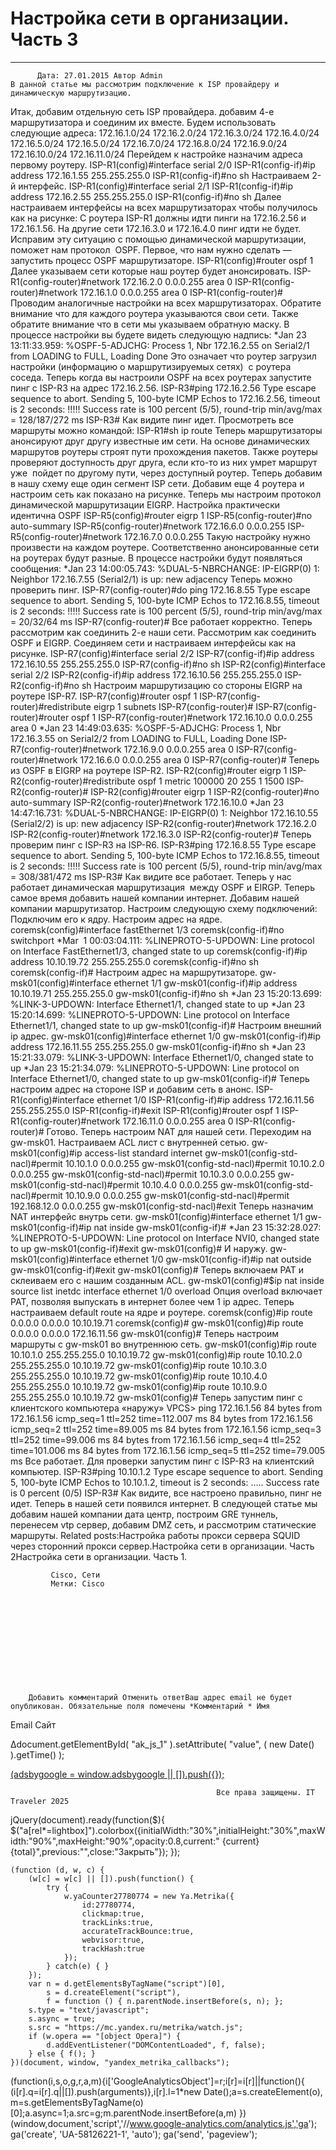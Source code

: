 #                 	Настройка сети в организации. Часть 3                	  
***            ***

			
            
		
    
	
    	  Дата: 27.01.2015 Автор Admin  
	В данной статье мы рассмотрим подключение к ISP провайдеру и динамическую маршрутизацию.
Итак, добавим отдельную сеть ISP провайдера.
добавим 4-е маршрутизатора и соединим их вместе.
Будем использовать следующие адреса:
172.16.1.0/24
172.16.2.0/24
172.16.3.0/24
172.16.4.0/24
172.16.5.0/24
172.16.5.0/24
172.16.7.0/24
172.16.8.0/24
172.16.9.0/24
172.16.10.0/24
172.16.11.0/24
Перейдем к настройке назначим адреса первому роутеру.
ISP-R1(config)#interface serial 2/0
ISP-R1(config-if)#ip address 172.16.1.55 255.255.255.0
ISP-R1(config-if)#no sh
Настраиваем 2-й интерфейс.
ISP-R1(config)#interface serial 2/1
ISP-R1(config-if)#ip address 172.16.2.55 255.255.255.0
ISP-R1(config-if)#no sh
Далее настраиваем интерфейсы на всех маршрутизаторах чтобы получилось как на рисунке:
С роутера ISP-R1 должны идти пинги на 172.16.2.56 и 172.16.1.56.
На другие сети 172.16.3.0 и 172.16.4.0 пинг идти не будет.
Исправим эту ситуацию с помощью динамической маршрутизации, поможет нам протокол  OSPF.
Первое, что нам нужно сделать — запустить процесс OSPF маршрутизаторе.
ISP-R1(config)#router ospf 1
Далее указываем сети которые наш роутер будет анонсировать.
ISP-R1(config-router)#network 172.16.2.0 0.0.0.255 area 0
ISP-R1(config-router)#network 172.16.1.0 0.0.0.255 area 0
ISP-R1(config-router)#
&nbsp;
Проводим аналогичные настройки на всех маршрутизаторах.
Обратите внимание что для каждого роутера указываются свои сети. Также обратите внимание что в сети мы указываем обратную маску.
В процессе настройки вы будете видеть следующую надпись:
*Jan 23 13:11:33.959: %OSPF-5-ADJCHG: Process 1, Nbr 172.16.2.55 on Serial2/1 from LOADING to FULL, Loading Done
Это означает что роутер загрузил настройки (информацию о маршрутизируемых сетях)  с роутера соседа.
Теперь когда вы настроили OSPF на всех роутерах запустите пинг с ISP-R3 на адрес 172.16.2.56.
ISP-R3#ping 172.16.2.56
Type escape sequence to abort.
Sending 5, 100-byte ICMP Echos to 172.16.2.56, timeout is 2 seconds:
!!!!!
Success rate is 100 percent (5/5), round-trip min/avg/max = 128/187/272 ms
ISP-R3#
Как видите пинг идет.
Просмотреть все маршруты можно командой:
ISP-R1#sh ip route
Теперь маршрутизаторы анонсируют друг другу известные им сети.
На основе динамических маршрутов роутеры строят пути прохождения пакетов.
Также роутеры проверяют доступность друг друга, если кто-то из них умрет маршрут уже  пойдет по другому пути, через доступный роутер.
Теперь добавим в нашу схему еще один сегмент ISP сети.
Добавим еще 4 роутера и настроим сеть как показано на рисунке.
Теперь мы настроим протокол динамической маршрутизации EIGRP.
Настройка практически идентична OSPF
ISP-R5(config)#router eigrp 1
ISP-R5(config-router)#no auto-summary
ISP-R5(config-router)#network 172.16.6.0 0.0.0.255
ISP-R5(config-router)#network 172.16.7.0 0.0.0.255
Такую настройку нужно произвести на каждом роутере.
Соответственно анонсированные сети на роутерах будут разные.
В процессе настройки будут появляться сообщения:
*Jan 23 14:00:05.743: %DUAL-5-NBRCHANGE: IP-EIGRP(0) 1: Neighbor 172.16.7.55 (Serial2/1) is up: new adjacency
Теперь можно проверить пинг.
ISP-R7(config-router)#do ping 172.16.8.55
Type escape sequence to abort.
Sending 5, 100-byte ICMP Echos to 172.16.8.55, timeout is 2 seconds:
!!!!!
Success rate is 100 percent (5/5), round-trip min/avg/max = 20/32/64 ms
ISP-R7(config-router)#
Все работает корректно.
Теперь рассмотрим как соединить 2-е наши сети.
Рассмотрим как соединить OSPF и EIGRP.
Соединяем сети и настраиваем интерфейсы как на рисунке.
ISP-R7(config)#interface serial 2/2
ISP-R7(config-if)#ip address 172.16.10.55 255.255.255.0
ISP-R7(config-if)#no sh
ISP-R2(config)#interface serial 2/2
ISP-R2(config-if)#ip address 172.16.10.56 255.255.255.0
ISP-R2(config-if)#no sh
Настроим маршрутизацию со стороны EIGRP на роутере ISP-R7.
ISP-R7(config)#router ospf 1
ISP-R7(config-router)#redistribute eigrp 1 subnets
ISP-R7(config-router)#
ISP-R7(config-router)#router ospf 1
ISP-R7(config-router)#network 172.16.10.0 0.0.0.255 area 0
*Jan 23 14:49:03.635: %OSPF-5-ADJCHG: Process 1, Nbr 172.16.3.55 on Serial2/2 from LOADING to FULL, Loading Done
ISP-R7(config-router)#network 172.16.9.0 0.0.0.255 area 0
ISP-R7(config-router)#network 172.16.6.0 0.0.0.255 area 0
ISP-R7(config-router)#
Теперь из OSPF в EIGRP на роутере ISP-R2.
ISP-R2(config)#router eigrp 1
ISP-R2(config-router)#redistribute ospf 1 metric 100000 20 255 1 1500
ISP-R2(config-router)#
ISP-R2(config)#router eigrp 1
ISP-R2(config-router)#no auto-summary
ISP-R2(config-router)#network 172.16.10.0
*Jan 23 14:47:16.731: %DUAL-5-NBRCHANGE: IP-EIGRP(0) 1: Neighbor 172.16.10.55 (Serial2/2) is up: new adjacency
ISP-R2(config-router)#network 172.16.2.0
ISP-R2(config-router)#network 172.16.3.0
ISP-R2(config-router)#
Теперь проверим пинг с ISP-R3 на ISP-R6.
ISP-R3#ping 172.16.8.55
Type escape sequence to abort.
Sending 5, 100-byte ICMP Echos to 172.16.8.55, timeout is 2 seconds:
!!!!!
Success rate is 100 percent (5/5), round-trip min/avg/max = 308/381/472 ms
ISP-R3#
Как видите все работает. Теперь у нас работает динамическая маршрутизация  между OSPF и EIRGP.
Теперь самое время добавить нашей компании интернет.
Добавим нашей компании маршрутизатор.
Настроим следующую схему подключений:
Подключим его к ядру.
Настроим адрес на ядре.
coremsk(config)#interface fastEthernet 1/3
coremsk(config-if)#no switchport
*Mar  1 00:03:04.111: %LINEPROTO-5-UPDOWN: Line protocol on Interface FastEthernet1/3, changed state to up
coremsk(config-if)#ip address 10.10.19.72 255.255.255.0
coremsk(config-if)#no sh
coremsk(config-if)#
Настроим адрес на маршрутизаторе.
gw-msk01(config)#interface ethernet 1/1
gw-msk01(config-if)#ip address 10.10.19.71 255.255.255.0
gw-msk01(config-if)#no sh
*Jan 23 15:20:13.699: %LINK-3-UPDOWN: Interface Ethernet1/1, changed state to up
*Jan 23 15:20:14.699: %LINEPROTO-5-UPDOWN: Line protocol on Interface Ethernet1/1, changed state to up
gw-msk01(config-if)#
Настроим внешний ip адрес.
gw-msk01(config)#interface ethernet 1/0
gw-msk01(config-if)#ip address 172.16.11.55 255.255.255.0
gw-msk01(config-if)#no sh
*Jan 23 15:21:33.079: %LINK-3-UPDOWN: Interface Ethernet1/0, changed state to up
*Jan 23 15:21:34.079: %LINEPROTO-5-UPDOWN: Line protocol on Interface Ethernet1/0, changed state to up
gw-msk01(config-if)#
Теперь настроим адрес на стороне ISP и добавим сеть в анонс.
ISP-R1(config)#interface ethernet 1/0
ISP-R1(config-if)#ip address 172.16.11.56 255.255.255.0
ISP-R1(config-if)#exit
ISP-R1(config)#router ospf 1
ISP-R1(config-router)#network 172.16.11.0 0.0.0.255 area 0
ISP-R1(config-router)#
Готово. Теперь настроим NAT для нашей сети.
Переходим на gw-msk01.
Настраиваем ACL лист с внутренней сетью.
gw-msk01(config)#ip access-list standard internet
gw-msk01(config-std-nacl)#permit 10.10.1.0 0.0.0.255
gw-msk01(config-std-nacl)#permit 10.10.2.0 0.0.0.255
gw-msk01(config-std-nacl)#permit 10.10.3.0 0.0.0.255
gw-msk01(config-std-nacl)#permit 10.10.4.0 0.0.0.255
gw-msk01(config-std-nacl)#permit 10.10.9.0 0.0.0.255
gw-msk01(config-std-nacl)#permit 192.168.12.0 0.0.0.255
gw-msk01(config-std-nacl)#exit
Теперь назначим NAT интерфейс внутрь сети.
gw-msk01(config)#interface ethernet 1/1
gw-msk01(config-if)#ip nat inside
gw-msk01(config-if)#
*Jan 23 15:32:28.027: %LINEPROTO-5-UPDOWN: Line protocol on Interface NVI0, changed state to up
gw-msk01(config-if)#exit
gw-msk01(config)#
И наружу.
gw-msk01(config)#interface ethernet 1/0
gw-msk01(config-if)#ip nat outside
gw-msk01(config-if)#exit
gw-msk01(config)#
Теперь включаем PAT и склеиваем его с нашим созданным ACL.
gw-msk01(config)#$ip nat inside source list inetdc interface ethernet 1/0 overload
Опция overload включает PAT, позволяя выпускать в интернет более чем 1 ip адрес.
Теперь настраиваем default route на ядре и роутере.
coremsk(config)#ip route 0.0.0.0 0.0.0.0 10.10.19.71
coremsk(config)#
gw-msk01(config)#ip route 0.0.0.0 0.0.0.0 172.16.11.56
gw-msk01(config)#
Теперь настроим маршруты с gw-msk01 во внутреннюю сеть.
gw-msk01(config)#ip route 10.10.1.0 255.255.255.0 10.10.19.72
gw-msk01(config)#ip route 10.10.2.0 255.255.255.0 10.10.19.72
gw-msk01(config)#ip route 10.10.3.0 255.255.255.0 10.10.19.72
gw-msk01(config)#ip route 10.10.4.0 255.255.255.0 10.10.19.72
gw-msk01(config)#ip route 10.10.9.0 255.255.255.0 10.10.19.72
gw-msk01(config)#
Теперь запустим пинг с клиентского компьютера &#171;наружу&#187;
VPCS&gt; ping 172.16.1.56
84 bytes from 172.16.1.56 icmp_seq=1 ttl=252 time=112.007 ms
84 bytes from 172.16.1.56 icmp_seq=2 ttl=252 time=89.005 ms
84 bytes from 172.16.1.56 icmp_seq=3 ttl=252 time=99.006 ms
84 bytes from 172.16.1.56 icmp_seq=4 ttl=252 time=101.006 ms
84 bytes from 172.16.1.56 icmp_seq=5 ttl=252 time=79.005 ms
Все работает.
Для проверки запустим пинг с ISP-R3 на клиентский компьютер.
ISP-R3#ping 10.10.1.2
Type escape sequence to abort.
Sending 5, 100-byte ICMP Echos to 10.10.1.2, timeout is 2 seconds:
.....
Success rate is 0 percent (0/5)
ISP-R3#
Как видите, все настроено правильно, пинг не идет.
Теперь в нашей сети появился интернет.
В следующей статье мы добавим нашей компании дата центр, построим GRE туннель, перенесем vtp сервер, добавим DMZ сеть, и рассмотрим статические маршруты.
Related posts:Настройка работы прокси сервера SQUID через сторонний прокси сервер.Настройка сети в организации. Часть 2Настройка сети в организации. Часть 1.
        
             Cisco, Сети 
             Метки: Cisco  
        
            
        
    
                        
                    
                    
                
        
                
	
		
		Добавить комментарий Отменить ответВаш адрес email не будет опубликован. Обязательные поля помечены *Комментарий * Имя 
Email 
Сайт 
 
&#916;document.getElementById( "ak_js_1" ).setAttribute( "value", ( new Date() ).getTime() );	
	
<ins class="adsbygoogle"
     style="display:block"
     data-ad-client="ca-pub-1890562251101921"
     data-ad-slot="9117958896"
     data-ad-format="auto">
(adsbygoogle = window.adsbygoogle || []).push({});
			
        
        
		
        
           
    
    
  
	
    
		
        
             
			
                
                    
                                                  Все права защищены. IT Traveler 2025 
                         
                        
																														                    
                    
				
                
                
    
			
		                            
	
	
                
                
			
                
		
        
	
    
jQuery(document).ready(function($){
  $("a[rel*=lightbox]").colorbox({initialWidth:"30%",initialHeight:"30%",maxWidth:"90%",maxHeight:"90%",opacity:0.8,current:" {current}  {total}",previous:"",close:"Закрыть"});
});
  
    (function (d, w, c) {
        (w[c] = w[c] || []).push(function() {
            try {
                w.yaCounter27780774 = new Ya.Metrika({
                    id:27780774,
                    clickmap:true,
                    trackLinks:true,
                    accurateTrackBounce:true,
                    webvisor:true,
                    trackHash:true
                });
            } catch(e) { }
        });
        var n = d.getElementsByTagName("script")[0],
            s = d.createElement("script"),
            f = function () { n.parentNode.insertBefore(s, n); };
        s.type = "text/javascript";
        s.async = true;
        s.src = "https://mc.yandex.ru/metrika/watch.js";
        if (w.opera == "[object Opera]") {
            d.addEventListener("DOMContentLoaded", f, false);
        } else { f(); }
    })(document, window, "yandex_metrika_callbacks");
  (function(i,s,o,g,r,a,m){i['GoogleAnalyticsObject']=r;i[r]=i[r]||function(){
  (i[r].q=i[r].q||[]).push(arguments)},i[r].l=1*new Date();a=s.createElement(o),
  m=s.getElementsByTagName(o)[0];a.async=1;a.src=g;m.parentNode.insertBefore(a,m)
  })(window,document,'script','//www.google-analytics.com/analytics.js','ga');
  ga('create', 'UA-58126221-1', 'auto');
  ga('send', 'pageview');
